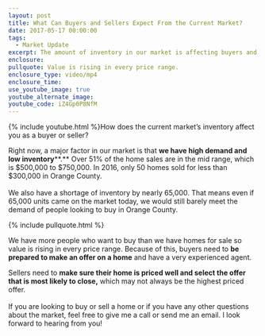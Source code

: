 ```yaml
---
layout: post
title: What Can Buyers and Sellers Expect From the Current Market?
date: 2017-05-17 00:00:00
tags:
  - Market Update
excerpt: The amount of inventory in our market is affecting buyers and sellers in very different ways. Today I’ll go over what’s happening with inventory and how buyers and sellers should approach the market.
enclosure:
pullquote: Value is rising in every price range.
enclosure_type: video/mp4
enclosure_time:
use_youtube_image: true
youtube_alternate_image:
youtube_code: iZ4Gp0P8NfM
---
```



{% include youtube.html %}How does the current market’s inventory affect you as a buyer or seller?

Right now, a major factor in our market is that **we have high demand and low inventory****.** Over 51% of the home sales are in the mid range, which is $500,000 to $750,000. In 2016, only 50 homes sold for less than $300,000 in Orange County.
<br>
<br>We also have a shortage of inventory by nearly 65,000. That means even if 65,000 units came on the market today, we would still barely meet the demand of people looking to buy in Orange County.

{% include pullquote.html %}

We have more people who want to buy than we have homes for sale so value is rising in every price range. Because of this, buyers need to **be prepared to make an offer on a home** and have a very experienced agent.

Sellers need to **make sure their home is priced well and select the offer that is most likely to close,** which may not always be the highest priced offer.
<br>
<br>If you are looking to buy or sell a home or if you have any other questions about the market, feel free to give me a call or send me an email. I look forward to hearing from you!